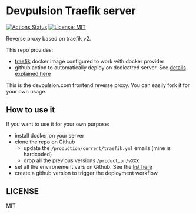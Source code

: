 # Devpulsion Traefik server

[![Actions Status](https://github.com/devpulsion/pub_traefik/workflows/Deploy%20release%20in%20production/badge.svg)](https://github.com/devpulsion/pub_traefik/actions)
[![License: MIT](https://img.shields.io/badge/License-MIT-blue.svg)](https://opensource.org/licenses/MIT)

Reverse proxy based on traefik v2.

This repo provides:
- [traefik](https://docs.traefik.io/) docker image configured to work with docker provider
- github action to automatically deploy on dedicatred server. See [details explained here](./blob/master/.github/workflows/deploy.md)

This is the devpulsion.com frontend reverse proxy. You can easily fork it for your own usage.

## How to use it

If you want to use it for your own purpose: 

- install docker on your server
- clone the repo on Github
  - update the `/production/current/traefik.yml` emails (mine is hardcoded)
  - drop all the previous versions `/production/vXXX` 
- set all the environement vars on Github. See the [list here](./blob/master/.github/workflows/deploy.md)
- create a github version to trigger the deployment workflow

## LICENSE

MIT
